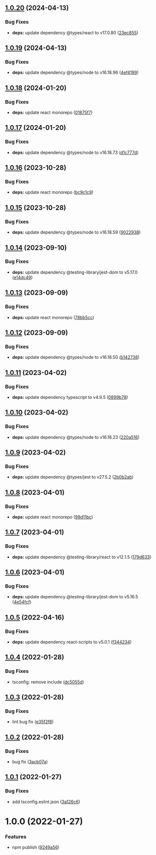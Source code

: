 ## [1.0.20](https://github.com/leesuhyung/cra-template-typescript/compare/v1.0.19...v1.0.20) (2024-04-13)


### Bug Fixes

* **deps:** update dependency @types/react to v17.0.80 ([23ec855](https://github.com/leesuhyung/cra-template-typescript/commit/23ec855827c94d2f9d03105f29bc23798ad3e050))

## [1.0.19](https://github.com/leesuhyung/cra-template-typescript/compare/v1.0.18...v1.0.19) (2024-04-13)


### Bug Fixes

* **deps:** update dependency @types/node to v16.18.96 ([4ef4199](https://github.com/leesuhyung/cra-template-typescript/commit/4ef41999ae633b945bd5142a27de01d7bb718cf6))

## [1.0.18](https://github.com/leesuhyung/cra-template-typescript/compare/v1.0.17...v1.0.18) (2024-01-20)


### Bug Fixes

* **deps:** update react monorepo ([01875f7](https://github.com/leesuhyung/cra-template-typescript/commit/01875f7398fd3060f6576c3da6f6412e5179a453))

## [1.0.17](https://github.com/leesuhyung/cra-template-typescript/compare/v1.0.16...v1.0.17) (2024-01-20)


### Bug Fixes

* **deps:** update dependency @types/node to v16.18.73 ([d1c777d](https://github.com/leesuhyung/cra-template-typescript/commit/d1c777d33d166c5a1ce5062a9e56452fa5258f06))

## [1.0.16](https://github.com/leesuhyung/cra-template-typescript/compare/v1.0.15...v1.0.16) (2023-10-28)


### Bug Fixes

* **deps:** update react monorepo ([bc9c1c9](https://github.com/leesuhyung/cra-template-typescript/commit/bc9c1c9bca8200d21181f423a3616a6ca15e6319))

## [1.0.15](https://github.com/leesuhyung/cra-template-typescript/compare/v1.0.14...v1.0.15) (2023-10-28)


### Bug Fixes

* **deps:** update dependency @types/node to v16.18.59 ([9022938](https://github.com/leesuhyung/cra-template-typescript/commit/9022938809c3086de708c4910fa8f102d041113d))

## [1.0.14](https://github.com/leesuhyung/cra-template-typescript/compare/v1.0.13...v1.0.14) (2023-09-10)


### Bug Fixes

* **deps:** update dependency @testing-library/jest-dom to v5.17.0 ([e14dc49](https://github.com/leesuhyung/cra-template-typescript/commit/e14dc49fc01b378af1350b27a0c002e0b106a8d0))

## [1.0.13](https://github.com/leesuhyung/cra-template-typescript/compare/v1.0.12...v1.0.13) (2023-09-09)


### Bug Fixes

* **deps:** update react monorepo ([78bb5cc](https://github.com/leesuhyung/cra-template-typescript/commit/78bb5cc3039f0b662a14f968ba51a649fe4b03a7))

## [1.0.12](https://github.com/leesuhyung/cra-template-typescript/compare/v1.0.11...v1.0.12) (2023-09-09)


### Bug Fixes

* **deps:** update dependency @types/node to v16.18.50 ([b142738](https://github.com/leesuhyung/cra-template-typescript/commit/b142738558a6d76539c0bb59cdf43c54441944ab))

## [1.0.11](https://github.com/leesuhyung/cra-template-typescript/compare/v1.0.10...v1.0.11) (2023-04-02)


### Bug Fixes

* **deps:** update dependency typescript to v4.9.5 ([0899b78](https://github.com/leesuhyung/cra-template-typescript/commit/0899b780278eab2aacd5ead64135c550403f61f2))

## [1.0.10](https://github.com/leesuhyung/cra-template-typescript/compare/v1.0.9...v1.0.10) (2023-04-02)


### Bug Fixes

* **deps:** update dependency @types/node to v16.18.23 ([220a516](https://github.com/leesuhyung/cra-template-typescript/commit/220a516ccec91ee1ecdce5f0080934924dab7c89))

## [1.0.9](https://github.com/leesuhyung/cra-template-typescript/compare/v1.0.8...v1.0.9) (2023-04-02)


### Bug Fixes

* **deps:** update dependency @types/jest to v27.5.2 ([2b0b2ab](https://github.com/leesuhyung/cra-template-typescript/commit/2b0b2ab371dd59e4a25da09dc38180fb6369b086))

## [1.0.8](https://github.com/leesuhyung/cra-template-typescript/compare/v1.0.7...v1.0.8) (2023-04-01)


### Bug Fixes

* **deps:** update react monorepo ([99d11bc](https://github.com/leesuhyung/cra-template-typescript/commit/99d11bc339f171dcfc107eda6f477ac075e6f2cc))

## [1.0.7](https://github.com/leesuhyung/cra-template-typescript/compare/v1.0.6...v1.0.7) (2023-04-01)


### Bug Fixes

* **deps:** update dependency @testing-library/react to v12.1.5 ([179d633](https://github.com/leesuhyung/cra-template-typescript/commit/179d633a4cf24d518f8c6a252b71de67f10a1fc1))

## [1.0.6](https://github.com/leesuhyung/cra-template-typescript/compare/v1.0.5...v1.0.6) (2023-04-01)


### Bug Fixes

* **deps:** update dependency @testing-library/jest-dom to v5.16.5 ([4e54fcf](https://github.com/leesuhyung/cra-template-typescript/commit/4e54fcf8e2152bd6b46e92ad23a3f348bbadfa02))

## [1.0.5](https://github.com/leesuhyung/cra-template-typescript/compare/v1.0.4...v1.0.5) (2022-04-16)


### Bug Fixes

* **deps:** update dependency react-scripts to v5.0.1 ([f344234](https://github.com/leesuhyung/cra-template-typescript/commit/f34423452bf6b228cefcc077e41056ffcdd7afdd))

## [1.0.4](https://github.com/leesuhyung/cra-template-typescript/compare/v1.0.3...v1.0.4) (2022-01-28)


### Bug Fixes

* tsconfig: remove include ([dc5055d](https://github.com/leesuhyung/cra-template-typescript/commit/dc5055ddf86412916ecc11a3092eff1f105f2744))

## [1.0.3](https://github.com/leesuhyung/cra-template-typescript/compare/v1.0.2...v1.0.3) (2022-01-28)


### Bug Fixes

* lint bug fix ([e35f2f8](https://github.com/leesuhyung/cra-template-typescript/commit/e35f2f84c0456c930c1c7725160630cfa7371163))

## [1.0.2](https://github.com/leesuhyung/cra-template-typescript/compare/v1.0.1...v1.0.2) (2022-01-28)


### Bug Fixes

* bug fix ([3acb07a](https://github.com/leesuhyung/cra-template-typescript/commit/3acb07a38034ce7dadd115571053b9e6c04a9de1))

## [1.0.1](https://github.com/leesuhyung/cra-template-typescript/compare/v1.0.0...v1.0.1) (2022-01-27)


### Bug Fixes

* add tsconfig.eslint.json ([3a126c6](https://github.com/leesuhyung/cra-template-typescript/commit/3a126c6f9bd9e133b9a5edd3fa00833beb5b846e))

# 1.0.0 (2022-01-27)


### Features

* npm publish ([9249a56](https://github.com/leesuhyung/cra-template-typescript/commit/9249a56183b58e45f236fb7633f2234f665ee81c))

